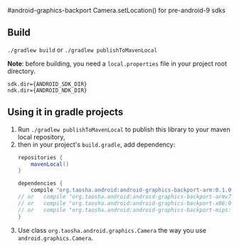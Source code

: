 #android-graphics-backport
Camera.setLocation() for pre-android-9 sdks

## Build
`./gradlew build` or `./gradlew publishToMavenLocal`

**Note**: before building, you need a `local.properties` file in your project root directory.
```properties
sdk.dir={ANDROID_SDK_DIR}
ndk.dir={ANDROID_NDK_DIR}
```

## Using it in gradle projects
1. Run `./gradlew publishToMavenLocal` to publish this library to your maven local repository, 
2. then in your project's `build.gradle`, add dependency:
	``` groovy
	repositories {
		mavenLocal()
	}

	dependencies {
		compile "org.taosha.android:android-graphics-backport-arm:0.1.0@aar"
	// or	compile "org.taosha.android:android-graphics-backport-armv7:0.1.0@aar"
	// or	compile "org.taosha.android:android-graphics-backport-x86:0.1.0@aar"
	// or	compile "org.taosha.android:android-graphics-backport-mips:0.1.0@aar"
	}
	```
3. Use class `org.taosha.android.graphics.Camera` the way you use `android.graphics.Camera`.
